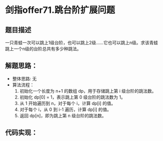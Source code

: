 # 剑指offer71.跳台阶扩展问题

## 题目描述
一只青蛙一次可以跳上1级台阶，也可以跳上2级……它也可以跳上n级。求该青蛙跳上一个n级的台阶总共有多少种跳法。


## 解题思路：
- 整体思路: 无
- 算法流程：
    1. 初始化一个长度为 n+1 的数组 dp，用于存储跳上第 i 级台阶的跳法数。
    2. 初始化 dp[0] = 1，表示跳上第 0 级台阶的跳法数为 1。
    3. 从 1 开始遍历到 n，对于每个 i，计算 dp[i] 的值。
    4. 对于每个 i，从 0 到 i-1 遍历，计算 dp[i] 的值。
    5. 返回 dp[n]，即为跳上第 n 级台阶的跳法数。



## 代码实现：
```go